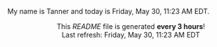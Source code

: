 My name is Tanner and today is Friday, May 30, 11:23 AM EDT.

<p align="center">This <i>README</i> file is generated <b>every 3 hours</b>!</br>Last refresh: Friday, May 30, 11:23 AM EDT<br /></p>
